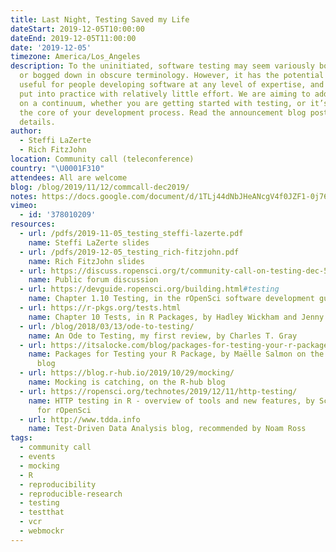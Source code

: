 ```yaml
---
title: Last Night, Testing Saved my Life
dateStart: 2019-12-05T10:00:00
dateEnd: 2019-12-05T11:00:00
date: '2019-12-05'
timezone: America/Los_Angeles
description: To the uninitiated, software testing may seem variously boring, daunting
  or bogged down in obscure terminology. However, it has the potential to be enormously
  useful for people developing software at any level of expertise, and can often be
  put into practice with relatively little effort. We are aiming to address needs
  on a continuum, whether you are getting started with testing, or it’s already at
  the core of your development process. Read the announcement blog post for speaker
  details.
author:
  - Steffi LaZerte
  - Rich FitzJohn
location: Community call (teleconference)
country: "\U0001F310"
attendees: All are welcome
blog: /blog/2019/11/12/commcall-dec2019/
notes: https://docs.google.com/document/d/1TLj44dNbJHeANcgV4f0JZF1-0j76EsxlxDjGBWb5rzc/
vimeo:
  - id: '378010209'
resources:
  - url: /pdfs/2019-11-05_testing_steffi-lazerte.pdf
    name: Steffi LaZerte slides
  - url: /pdfs/2019-12-05_testing_rich-fitzjohn.pdf
    name: Rich FitzJohn slides
  - url: https://discuss.ropensci.org/t/community-call-on-testing-dec-5-2019-tell-us-what-you-wish-your-past-self-knew/1877
    name: Public forum discussion
  - url: https://devguide.ropensci.org/building.html#testing
    name: Chapter 1.10 Testing, in the rOpenSci software development guide
  - url: https://r-pkgs.org/tests.html
    name: Chapter 10 Tests, in R Packages, by Hadley Wickham and Jenny Bryan
  - url: /blog/2018/03/13/ode-to-testing/
    name: An Ode to Testing, my first review, by Charles T. Gray
  - url: https://itsalocke.com/blog/packages-for-testing-your-r-package/
    name: Packages for Testing your R Package, by Maëlle Salmon on the Locke Data
      blog
  - url: https://blog.r-hub.io/2019/10/29/mocking/
    name: Mocking is catching, on the R-hub blog
  - url: https://ropensci.org/technotes/2019/12/11/http-testing/
    name: HTTP testing in R - overview of tools and new features, by Scott Chamberlain
      for rOpenSci
  - url: http://www.tdda.info
    name: Test-Driven Data Analysis blog, recommended by Noam Ross  
tags:
  - community call
  - events
  - mocking
  - R
  - reproducibility
  - reproducible-research
  - testing
  - testthat
  - vcr
  - webmockr
---
```


